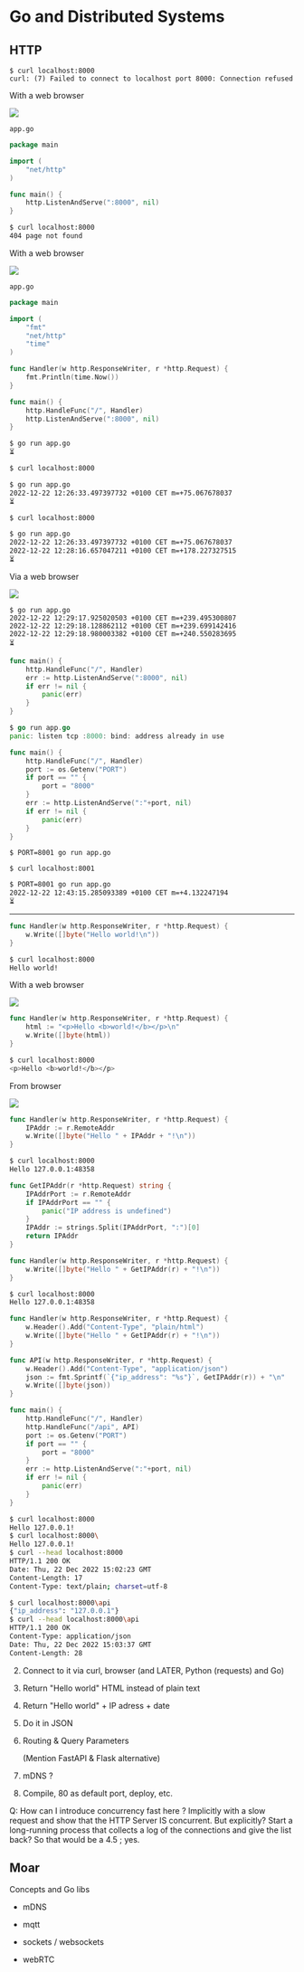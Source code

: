 Go and Distributed Systems
================================================================================

HTTP
--------------------------------------------------------------------------------

```
$ curl localhost:8000
curl: (7) Failed to connect to localhost port 8000: Connection refused
```

With a web browser

![](images/cant-be-reached.png)


`app.go`

```go
package main

import (
    "net/http"
)

func main() {
    http.ListenAndServe(":8000", nil)
}
```

```bash
$ curl localhost:8000
404 page not found
```

With a web browser

![](images/404.png)


`app.go`
```go
package main

import (
    "fmt"
    "net/http"
    "time"
)

func Handler(w http.ResponseWriter, r *http.Request) {
    fmt.Println(time.Now())
}

func main() {
    http.HandleFunc("/", Handler)
    http.ListenAndServe(":8000", nil)
}
```

```bash
$ go run app.go
⏳
```

```bash
$ curl localhost:8000
```

```bash
$ go run app.go
2022-12-22 12:26:33.497397732 +0100 CET m=+75.067678037
⏳
```

```bash
$ curl localhost:8000
```

```bash
$ go run app.go 
2022-12-22 12:26:33.497397732 +0100 CET m=+75.067678037
2022-12-22 12:28:16.657047211 +0100 CET m=+178.227327515
⏳
```

Via a web browser

![](images/ping.png)

```
$ go run app.go 
2022-12-22 12:29:17.925020503 +0100 CET m=+239.495300807
2022-12-22 12:29:18.128862112 +0100 CET m=+239.699142416
2022-12-22 12:29:18.980003382 +0100 CET m=+240.550283695
⏳
```

```go
func main() {
    http.HandleFunc("/", Handler)
    err := http.ListenAndServe(":8000", nil)
    if err != nil {
        panic(err)
    }
}
```

```go
$ go run app.go 
panic: listen tcp :8000: bind: address already in use
```

```go
func main() {
    http.HandleFunc("/", Handler)
    port := os.Getenv("PORT")
    if port == "" {
        port = "8000"
    }
    err := http.ListenAndServe(":"+port, nil)
    if err != nil {
        panic(err)
    }
}
```

```
$ PORT=8001 go run app.go
```

```
$ curl localhost:8001
```


```bash
$ PORT=8001 go run app.go
2022-12-22 12:43:15.285093389 +0100 CET m=+4.132247194
⏳
```

----

```go
func Handler(w http.ResponseWriter, r *http.Request) {
    w.Write([]byte("Hello world!\n"))
}
```

```bash
$ curl localhost:8000
Hello world!
```

With a web browser

![](images/hello-world-plain-text.png)


```go
func Handler(w http.ResponseWriter, r *http.Request) {
    html := "<p>Hello <b>world!</b></p>\n"
    w.Write([]byte(html))
}
```

```bash
$ curl localhost:8000
<p>Hello <b>world!</b></p>
```

From browser

![](images/hello-world-html.png)

```go
func Handler(w http.ResponseWriter, r *http.Request) {
    IPAddr := r.RemoteAddr
    w.Write([]byte("Hello " + IPAddr + "!\n"))
}
```

```bash
$ curl localhost:8000
Hello 127.0.0.1:48358
```

```go
func GetIPAddr(r *http.Request) string {
    IPAddrPort := r.RemoteAddr
    if IPAddrPort == "" {
        panic("IP address is undefined")
    }
    IPAddr := strings.Split(IPAddrPort, ":")[0]
    return IPAddr
}

func Handler(w http.ResponseWriter, r *http.Request) {
    w.Write([]byte("Hello " + GetIPAddr(r) + "!\n"))
}
```

```bash
$ curl localhost:8000
Hello 127.0.0.1:48358
```

```go
func Handler(w http.ResponseWriter, r *http.Request) {
    w.Header().Add("Content-Type", "plain/html")
    w.Write([]byte("Hello " + GetIPAddr(r) + "!\n"))
}

func API(w http.ResponseWriter, r *http.Request) {
    w.Header().Add("Content-Type", "application/json")
    json := fmt.Sprintf(`{"ip_address": "%s"}`, GetIPAddr(r)) + "\n"
    w.Write([]byte(json))
}

func main() {
    http.HandleFunc("/", Handler)
    http.HandleFunc("/api", API)
    port := os.Getenv("PORT")
    if port == "" {
        port = "8000"
    }
    err := http.ListenAndServe(":"+port, nil)
    if err != nil {
        panic(err)
    }
}
```

```bash
$ curl localhost:8000
Hello 127.0.0.1!
$ curl localhost:8000\
Hello 127.0.0.1!
$ curl --head localhost:8000
HTTP/1.1 200 OK
Date: Thu, 22 Dec 2022 15:02:23 GMT
Content-Length: 17
Content-Type: text/plain; charset=utf-8

```

```bash
$ curl localhost:8000\api
{"ip_address": "127.0.0.1"}
$ curl --head localhost:8000\api
HTTP/1.1 200 OK
Content-Type: application/json
Date: Thu, 22 Dec 2022 15:03:37 GMT
Content-Length: 28

```


  2. Connect to it via curl, browser (and LATER, Python (requests) and Go)

  3. Return "Hello world" HTML instead of plain text

  4. Return "Hello world" + IP adress + date

  5. Do it in JSON

  6. Routing & Query Parameters

     (Mention FastAPI & Flask alternative)

  7. mDNS ?

  8. Compile, 80 as default port, deploy, etc.

Q: How can I introduce concurrency fast here ? Implicitly with a slow request
and show that the HTTP Server IS concurrent. But explicitly? Start a 
long-running process that collects a log of the connections and give the list
back? So that would be a 4.5 ; yes.

Moar
--------------------------------------------------------------------------------

Concepts and Go libs

  - mDNS

  - mqtt

  - sockets / websockets

  - webRTC


